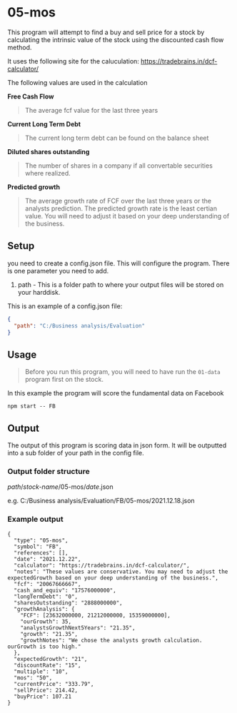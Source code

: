 # 05-mos

This program will attempt to find a buy and sell price for a stock by calculating the intrinsic value of the stock using the discounted cash flow method.

It uses the following site for the caluculation: https://tradebrains.in/dcf-calculator/

The following values are used in the calculation

**Free Cash Flow**

> The average fcf value for the last three years

**Current Long Term Debt**

> The current long term debt can be found on the balance sheet

**Diluted shares outstanding**

> The number of shares in a company if all convertable securities where realized.

**Predicted growth**

> The average growth rate of FCF over the last three years or the analysts prediction. The predicted growth rate is the least certian value. You will need to adjust it based on your deep understanding of the business.

## Setup

you need to create a config.json file. This will configure the program.
There is one parameter you need to add.

1. path - This is a folder path to where your output files will be stored on your harddisk.

This is an example of a config.json file:

```json
{
  "path": "C:/Business analysis/Evaluation"
}
```

## Usage

> Before you run this program, you will need to have run the `01-data` program first on the stock.

In this example the program will score the fundamental data on Facebook

`npm start -- FB`

## Output

The output of this program is scoring data in json form. It will be outputted into a sub folder of your path in the config file.

### Output folder structure

_path_/_stock-name_/05-mos/_date_.json

e.g.
C:/Business analysis/Evaluation/FB/05-mos/2021.12.18.json

### Example output

```
{
  "type": "05-mos",
  "symbol": "FB",
  "references": [],
  "date": "2021.12.22",
  "calculator": "https://tradebrains.in/dcf-calculator/",
  "notes": "These values are conservative. You may need to adjust the expectedGrowth based on your deep understanding of the business.",
  "fcf": "20067666667",
  "cash_and_equiv": "17576000000",
  "longTermDebt": "0",
  "sharesOutstanding": "2888000000",
  "growthAnalysis": {
    "FCF": [23632000000, 21212000000, 15359000000],
    "ourGrowth": 35,
    "analystsGrowthNext5Years": "21.35",
    "growth": "21.35",
    "growthNotes": "We chose the analysts growth calculation. ourGrowth is too high."
  },
  "expectedGrowth": "21",
  "discountRate": "15",
  "multiple": "10",
  "mos": "50",
  "currentPrice": "333.79",
  "sellPrice": 214.42,
  "buyPrice": 107.21
}
```
